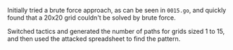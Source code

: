 Initially tried a brute force approach, as can be seen in `0015.go`, and quickly found that a 20x20 grid couldn't be solved by brute force.

Switched tactics and generated the number of paths for grids sized 1 to 15, and then used the attacked spreadsheet to find the pattern.
